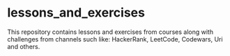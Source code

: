 # lessons_and_exercises
This repository contains lessons and exercises from courses along with challenges from channels such like: HackerRank, LeetCode, Codewars, Uri and others.
